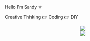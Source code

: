 Hello I'm Sandy :fleur_de_lis:

Creative Thinking :point_right: Coding :point_right: DIY

<p align="center">
  <a href="https://skillicons.dev">
    <img src="https://skillicons.dev/icons?i=html,css,php,js,vue,mysql,mongodb,wordpress,docker,git,bash" /><br />
    <img src="https://skillicons.dev/icons?i=ps,ai,pr,figma,ableton," />
  </a>
</p>
